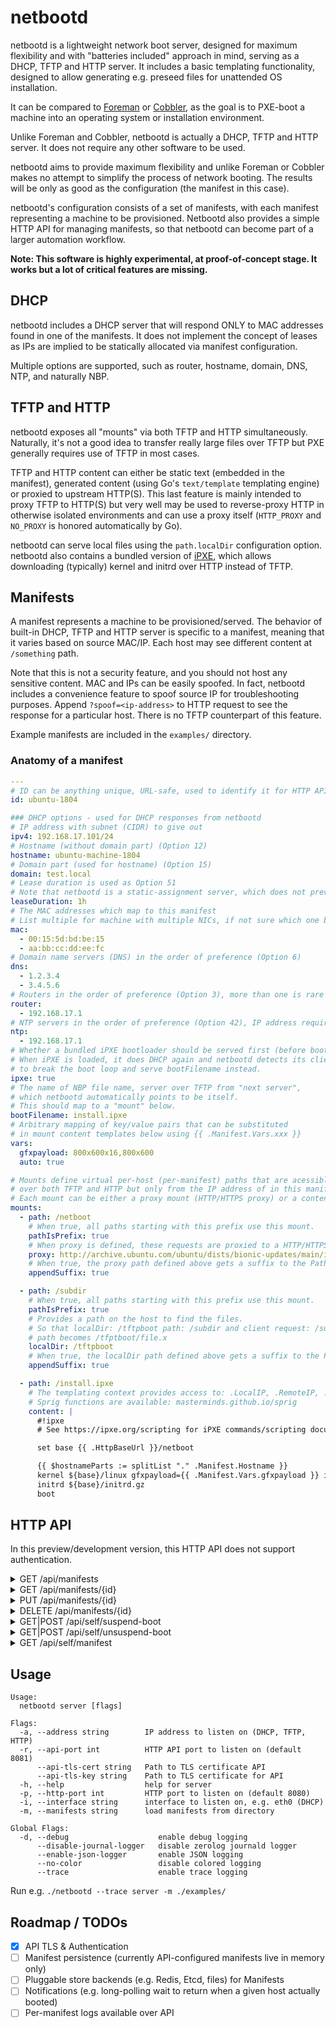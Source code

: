 # netbootd

netbootd is a lightweight network boot server, designed for maximum flexibility
and with "batteries included" approach in mind, serving as a DHCP, TFTP and HTTP server.
It includes a basic templating functionality, designed to allow generating e.g. preseed
files for unattended OS installation.

It can be compared to [Foreman](https://github.com/theforeman/foreman) or [Cobbler](https://github.com/cobbler/cobbler),
as the goal is to PXE-boot a machine into an operating system or installation environment.

Unlike Foreman and Cobbler, netbootd is actually a DHCP, TFTP and HTTP server.
It does not require any other software to be used.

netbootd aims to provide maximum flexibility and unlike Foreman or Cobbler makes
no attempt to simplify the process of network booting. The results will be only
as good as the configuration (the manifest in this case).

netbootd's configuration consists of a set of manifests, with each manifest representing a machine
to be provisioned. Netbootd also provides a simple HTTP API for managing manifests, so that netbootd
can become part of a larger automation workflow.

**Note: This software is highly experimental, at proof-of-concept stage. It works
but a lot of critical features are missing.**

## DHCP

netbootd includes a DHCP server that will respond ONLY to MAC addresses found in
one of the manifests. It does not implement the concept of leases as IPs are implied
to be statically allocated via manifest configuration.

Multiple options are supported, such as router, hostname, domain, DNS, NTP,
and naturally NBP.

## TFTP and HTTP

netbootd exposes all "mounts" via both TFTP and HTTP simultaneously.
Naturally, it's not a good idea to transfer really large files over TFTP but PXE generally
requires use of TFTP in most cases.

TFTP and HTTP content can either be static text (embedded in the manifest), generated content (using
Go's `text/template` templating engine) or proxied to upstream HTTP(S). This last feature is mainly intended to proxy
TFTP to HTTP(S) but very well may be used to reverse-proxy HTTP in otherwise isolated environments and can use a proxy
itself
(`HTTP_PROXY` and `NO_PROXY` is honored automatically by Go).

netbootd can serve local files using the `path.localDir` configuration option.
netbootd also contains a bundled version of [iPXE](https://ipxe.org/), which allows
downloading (typically) kernel and initrd over HTTP instead of TFTP.

## Manifests

A manifest represents a machine to be provisioned/served. The behavior of built-in DHCP, TFTP and HTTP server is
specific to a manifest, meaning that it varies based on source MAC/IP. Each host may see different content
at `/something` path.

Note that this is not a security feature, and you should not host any sensitive content. MAC and IPs can be easily
spoofed. In fact, netbootd includes a convenience feature to spoof source IP for troubleshooting purposes.
Append `?spoof=<ip-address>` to HTTP request to see the response for a particular host. There is no TFTP counterpart of
this feature.

Example manifests are included in the `examples/` directory.

### Anatomy of a manifest

```yaml
---
# ID can be anything unique, URL-safe, used to identify it for HTTP API
id: ubuntu-1804

### DHCP options - used for DHCP responses from netbootd
# IP address with subnet (CIDR) to give out
ipv4: 192.168.17.101/24
# Hostname (without domain part) (Option 12)
hostname: ubuntu-machine-1804
# Domain part (used for hostname) (Option 15)
domain: test.local
# Lease duration is used as Option 51
# Note that netbootd is a static-assignment server, which does not prevent IP conflicts.
leaseDuration: 1h
# The MAC addresses which map to this manifest
# List multiple for machine with multiple NICs, if not sure which one boots first
mac:
  - 00:15:5d:bd:be:15
  - aa:bb:cc:dd:ee:fc
# Domain name servers (DNS) in the order of preference (Option 6)
dns:
  - 1.2.3.4
  - 3.4.5.6
# Routers in the order of preference (Option 3), more than one is rare
router:
  - 192.168.17.1
# NTP servers in the order of preference (Option 42), IP address required
ntp:
  - 192.168.17.1
# Whether a bundled iPXE bootloader should be served first (before bootFilename).
# When iPXE is loaded, it does DHCP again and netbootd detects its client string
# to break the boot loop and serve bootFilename instead.
ipxe: true
# The name of NBP file name, server over TFTP from "next server",
# which netbootd automatically points to be itself.
# This should map to a "mount" below.
bootFilename: install.ipxe
# Arbitrary mapping of key/value pairs that can be substituted
# in mount content templates below using {{ .Manifest.Vars.xxx }}
vars:
  gfxpayload: 800x600x16,800x600
  auto: true

# Mounts define virtual per-host (per-manifest) paths that are acessible
# over both TFTP and HTTP but only from the IP address of in this manifest.
# Each mount can be either a proxy mount (HTTP/HTTPS proxy) or a content mount (static).
mounts:
  - path: /netboot
    # When true, all paths starting with this prefix use this mount.
    pathIsPrefix: true
    # When proxy is defined, these requests are proxied to a HTTP/HTTPS address.
    proxy: http://archive.ubuntu.com/ubuntu/dists/bionic-updates/main/installer-amd64/current/images/hwe-netboot/ubuntu-installer/amd64/
    # When true, the proxy path defined above gets a suffix to the Path prefix appended to it.
    appendSuffix: true

  - path: /subdir
    # When true, all paths starting with this prefix use this mount.
    pathIsPrefix: true
    # Provides a path on the host to find the files.
    # So that localDir: /tftpboot path: /subdir and client request: /subdir/file.x so that the host
    # path becomes /tfptboot/file.x
    localDir: /tftpboot
    # When true, the localDir path defined above gets a suffix to the Path prefix appended to it.
    appendSuffix: true

  - path: /install.ipxe
    # The templating context provides access to: .LocalIP, .RemoteIP, .HttpBaseUrl, .ApiBaseUrl and .Manifest.
    # Sprig functions are available: masterminds.github.io/sprig
    content: |
      #!ipxe
      # See https://ipxe.org/scripting for iPXE commands/scripting documentation

      set base {{ .HttpBaseUrl }}/netboot

      {{ $hostnameParts := splitList "." .Manifest.Hostname }}
      kernel ${base}/linux gfxpayload={{ .Manifest.Vars.gfxpayload }} initrd=initrd.gz auto={{ .Manifest.Vars.auto }} url={{ .HttpBaseUrl.String }}/preseed.txt netcfg/get_ipaddress={{ .Manifest.IPv4.IP }} netcfg/get_netmask={{ .Manifest.IPv4.Netmask }} netcfg/get_gateway={{ first .Manifest.Router }} netcfg/get_nameservers="{{ .Manifest.DNS | join " " }}" netcfg/disable_autoconfig=true hostname={{ first $hostnameParts }} domain={{ rest $hostnameParts | join "." }} DEBCONF_DEBUG=developer
      initrd ${base}/initrd.gz
      boot
```

## HTTP API

In this preview/development version, this HTTP API does not support authentication.

<details>
<summary>GET /api/manifests</summary>
Returns a dictionary of all manifests keyed by their ID.

Supports `Accept` header (if provided) that allows selecting a json output (`Accept: application/json`).
</details>

<details>
<summary>GET /api/manifests/{id}</summary>
Returns a single manifest with ID provided in the URL path.

Supports `Accept` header (if provided) that allows selecting a json output (`Accept: application/json`).

Returns:

* 200 for successful response
* 404 if manifest with provided ID does not exist

</details>

<details>
<summary>PUT /api/manifests/{id}</summary>
Accepts a manifest in either JSON (`Content-type: application/json`) or YAML (default) format.

Returns:

* 201 Created on success
* 400 for malformed request (invalid manifest)

</details>

<details>
<summary>DELETE /api/manifests/{id}</summary>
Ensures that manifest with provided ID does not exist.

Always returns 204, even if manifest already did not exist.
</details>

<details>
<summary>GET|POST /api/self/suspend-boot</summary>
Allows a provisioned host to ask not to be booted again.
This does not block DHCP, TFTP or HTTP requests, it only removes NBP information from DHCP responses.

This operation looks for a manifest matching the IP address of the requester. It is possible to spoof it
with `?spoof=1.2.3.4` query parameter.
</details>

<details>
<summary>GET|POST /api/self/unsuspend-boot</summary>
Re-enables booting for a provisioned host.

This operation looks for a manifest matching the IP address of the requester. It is possible to spoof it
with `?spoof=1.2.3.4` query parameter.
</details>

<details>
<summary>GET /api/self/manifest</summary>
Returns a manifest matching requester's IP Address.

Supports `Accept` header (if provided) that allows selecting a json output (`Accept: application/json`).

This operation looks for a manifest matching the IP address of the requester. It is possible to spoof it
with `?spoof=1.2.3.4` query parameter.
</details>

## Usage

```
Usage:
  netbootd server [flags]

Flags:
  -a, --address string        IP address to listen on (DHCP, TFTP, HTTP)
  -r, --api-port int          HTTP API port to listen on (default 8081)
      --api-tls-cert string   Path to TLS certificate API
      --api-tls-key string    Path to TLS certificate for API
  -h, --help                  help for server
  -p, --http-port int         HTTP port to listen on (default 8080)
  -i, --interface string      interface to listen on, e.g. eth0 (DHCP)
  -m, --manifests string      load manifests from directory

Global Flags:
  -d, --debug                    enable debug logging
      --disable-journal-logger   disable zerolog journald logger
      --enable-json-logger       enable JSON logging
      --no-color                 disable colored logging
      --trace                    enable trace logging
```

Run e.g. `./netbootd --trace server -m ./examples/`
 
## Roadmap / TODOs

* [x] API TLS & Authentication
* [ ] Manifest persistence (currently API-configured manifests live in memory only)
* [ ] Pluggable store backends (e.g. Redis, Etcd, files) for Manifests
* [ ] Notifications (e.g. long-polling wait to return when a given host actually booted)
* [ ] Per-manifest logs available over API
